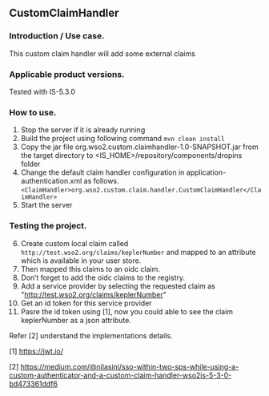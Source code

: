 ## CustomClaimHandler
### Introduction / Use case.
This custom claim handler will add some external claims

### Applicable product versions.
Tested with IS-5.3.0

### How to use.
1) Stop the server if it is already running
2) Build the project using following command ```mvn clean install```
3) Copy the jar file org.wso2.custom.claimhandler-1.0-SNAPSHOT.jar from the target directory to <IS_HOME>/repository/components/dropins folder
4) Change the default claim handler configuration in application-authentication.xml as follows.
```<ClaimHandler>org.wso2.custom.claim.handler.CustomClaimHandler</ClaimHandler>```
5) Start the server

### Testing the project.
6) Create custom local claim called ```http://test.wso2.org/claims/keplerNumber``` and mapped to an attribute which is available in your user store.
7) Then mapped this claims to an oidc claim.
8) Don’t forget to add the oidc claims to the registry.
9) Add a service provider by selecting the requested claim as "http://test.wso2.org/claims/keplerNumber"
10) Get an id token for this service provider
11) Pasre the id token using \[1], now you could able to see the claim keplerNumber as a json attribute.

Refer \[2] understand the implementations details.

\[1] https://jwt.io/

\[2] https://medium.com/@nilasini/sso-within-two-sps-while-using-a-custom-authenticator-and-a-custom-claim-handler-wso2is-5-3-0-bd473361ddf6


